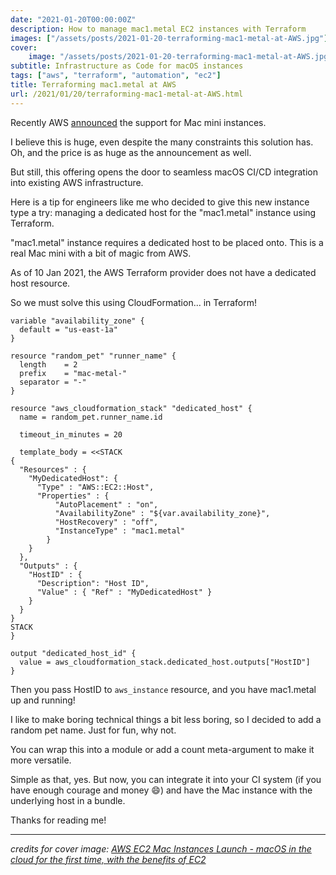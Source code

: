 ```yaml
---
date: "2021-01-20T00:00:00Z"
description: How to manage mac1.metal EC2 instances with Terraform
images: ["/assets/posts/2021-01-20-terraforming-mac1-metal-at-AWS.jpg"]
cover:
    image: "/assets/posts/2021-01-20-terraforming-mac1-metal-at-AWS.jpg"
subtitle: Infrastructure as Code for macOS instances
tags: ["aws", "terraform", "automation", "ec2"]
title: Terraforming mac1.metal at AWS
url: /2021/01/20/terraforming-mac1-metal-at-AWS.html
---
```


Recently AWS [announced](https://aws.amazon.com/blogs/aws/new-use-mac-instances-to-build-test-macos-ios-ipados-tvos-and-watchos-apps/) the support for Mac mini instances.

I believe this is huge, even despite the many constraints this solution has. Oh, and the price is as huge as the announcement as well.

But still, this offering opens the door to seamless macOS CI/CD integration into existing AWS infrastructure.

Here is a tip for engineers like me who decided to give this new instance type a try: managing a dedicated host for the "mac1.metal" instance using Terraform.

"mac1.metal" instance requires a dedicated host to be placed onto. This is a real Mac mini with a bit of magic from AWS.

As of 10 Jan 2021, the AWS Terraform provider does not have a dedicated host resource.

So we must solve this using  CloudFormation... in Terraform!

```hcl
variable "availability_zone" {
  default = "us-east-1a"
}

resource "random_pet" "runner_name" {
  length    = 2
  prefix    = "mac-metal-"
  separator = "-"
}

resource "aws_cloudformation_stack" "dedicated_host" {
  name = random_pet.runner_name.id

  timeout_in_minutes = 20

  template_body = <<STACK
{
  "Resources" : {
    "MyDedicatedHost": {
      "Type" : "AWS::EC2::Host",
      "Properties" : {
          "AutoPlacement" : "on",
          "AvailabilityZone" : "${var.availability_zone}",
          "HostRecovery" : "off",
          "InstanceType" : "mac1.metal"
        }
    }
  },
  "Outputs" : {
    "HostID" : {
      "Description": "Host ID",
      "Value" : { "Ref" : "MyDedicatedHost" }
    }
  }
}
STACK
}

output "dedicated_host_id" {
  value = aws_cloudformation_stack.dedicated_host.outputs["HostID"]
}
```

Then you pass HostID to `aws_instance` resource, and you have mac1.metal up and running!

I like to make boring technical things a bit less boring, so I decided to add a random pet name. Just for fun, why not.

You can wrap this into a module or add a count meta-argument to make it more versatile.

Simple as that, yes. But now, you can integrate it into your CI system (if you have enough courage and money 😄) and have the Mac instance with the underlying host in a bundle.

Thanks for reading me!


------
*credits for cover image: [AWS EC2 Mac Instances Launch - macOS in the cloud for the first time, with the benefits of EC2](https://www.youtube.com/watch?v=Pn3miC_tTH0)*